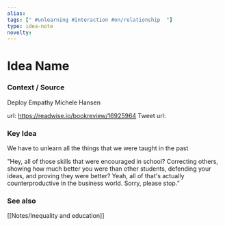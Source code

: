 ```yaml
---
alias: 
tags: [" #unlearning #interaction #on/relationship  "]
type: idea-note
novelty: 
---
```

# Idea Name

### Context / Source
Deploy Empathy
Michele Hansen

url: https://readwise.io/bookreview/16925964
Tweet url: 

### Key Idea

We have to unlearn all the things that we were taught in the past

"Hey, all of those skills that were encouraged in school? Correcting others, showing how much better you were than other students, defending your ideas, and proving they were better? Yeah, all of that's actually counterproductive in the business world. Sorry, please stop.”


### See also
[[Notes/Inequality and education]]
